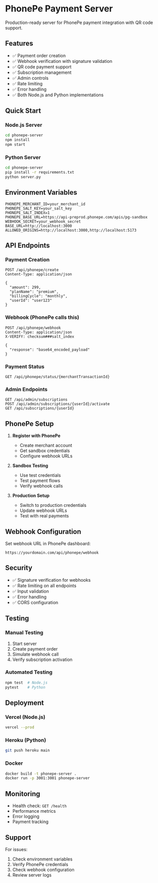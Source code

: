 # PhonePe Payment Server

Production-ready server for PhonePe payment integration with QR code support.

## Features

- ✅ Payment order creation
- ✅ Webhook verification with signature validation
- ✅ QR code payment support
- ✅ Subscription management
- ✅ Admin controls
- ✅ Rate limiting
- ✅ Error handling
- ✅ Both Node.js and Python implementations

## Quick Start

### Node.js Server

```bash
cd phonepe-server
npm install
npm start
```

### Python Server

```bash
cd phonepe-server
pip install -r requirements.txt
python server.py
```

## Environment Variables

```env
PHONEPE_MERCHANT_ID=your_merchant_id
PHONEPE_SALT_KEY=your_salt_key
PHONEPE_SALT_INDEX=1
PHONEPE_BASE_URL=https://api-preprod.phonepe.com/apis/pg-sandbox
WEBHOOK_SECRET=your_webhook_secret
BASE_URL=http://localhost:3000
ALLOWED_ORIGINS=http://localhost:3000,http://localhost:5173
```

## API Endpoints

### Payment Creation
```http
POST /api/phonepe/create
Content-Type: application/json

{
  "amount": 299,
  "planName": "premium",
  "billingCycle": "monthly",
  "userId": "user123"
}
```

### Webhook (PhonePe calls this)
```http
POST /api/phonepe/webhook
Content-Type: application/json
X-VERIFY: checksum###salt_index

{
  "response": "base64_encoded_payload"
}
```

### Payment Status
```http
GET /api/phonepe/status/{merchantTransactionId}
```

### Admin Endpoints
```http
GET /api/admin/subscriptions
POST /api/admin/subscriptions/{userId}/activate
GET /api/subscriptions/{userId}
```

## PhonePe Setup

1. **Register with PhonePe**
   - Create merchant account
   - Get sandbox credentials
   - Configure webhook URLs

2. **Sandbox Testing**
   - Use test credentials
   - Test payment flows
   - Verify webhook calls

3. **Production Setup**
   - Switch to production credentials
   - Update webhook URLs
   - Test with real payments

## Webhook Configuration

Set webhook URL in PhonePe dashboard:
```
https://yourdomain.com/api/phonepe/webhook
```

## Security

- ✅ Signature verification for webhooks
- ✅ Rate limiting on all endpoints
- ✅ Input validation
- ✅ Error handling
- ✅ CORS configuration

## Testing

### Manual Testing
1. Start server
2. Create payment order
3. Simulate webhook call
4. Verify subscription activation

### Automated Testing
```bash
npm test  # Node.js
pytest    # Python
```

## Deployment

### Vercel (Node.js)
```bash
vercel --prod
```

### Heroku (Python)
```bash
git push heroku main
```

### Docker
```bash
docker build -t phonepe-server .
docker run -p 3001:3001 phonepe-server
```

## Monitoring

- Health check: `GET /health`
- Performance metrics
- Error logging
- Payment tracking

## Support

For issues:
1. Check environment variables
2. Verify PhonePe credentials
3. Check webhook configuration
4. Review server logs


